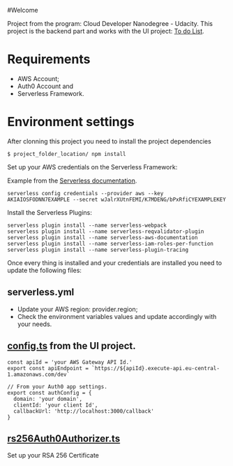 #Welcome

Project from the program: Cloud Developer Nanodegree - Udacity. This project is the backend part and works with the UI project: [To do List](https://github.com/flaviofrancisco/todo-list-ui).

# Requirements

- AWS Account;
- Auth0 Account and
- Serverless Framework.

# Environment settings

After clonning this project you need to install the project dependencies

```
$ project_folder_location/ npm install
```

Set up your AWS credentials on the Serverless Framework:

Example from the [Serverless documentation](https://www.serverless.com/framework/docs/providers/aws/guide/credentials/).

```
serverless config credentials --provider aws --key AKIAIOSFODNN7EXAMPLE --secret wJalrXUtnFEMI/K7MDENG/bPxRfiCYEXAMPLEKEY
```

Install the Serverless Plugins:

```
serverless plugin install --name serverless-webpack
serverless plugin install --name serverless-reqvalidator-plugin
serverless plugin install --name serverless-aws-documentation
serverless plugin install --name serverless-iam-roles-per-function
serverless plugin install --name serverless-plugin-tracing
```

Once every thing is installed and your credentials are installed you need to update the following files:

## serverless.yml

- Update your AWS region: provider.region;
- Check the environment variables values and update accordingly with your needs.

## [config.ts](https://github.com/flaviofrancisco/todo-list-ui/blob/master/src/config.ts) from the UI project.

```
const apiId = 'your AWS Gateway API Id.'
export const apiEndpoint = `https://${apiId}.execute-api.eu-central-1.amazonaws.com/dev`

// From your Auth0 app settings.
export const authConfig = {  
  domain: 'your domain',            
  clientId: 'your client Id',
  callbackUrl: 'http://localhost:3000/callback'
}
```

## [rs256Auth0Authorizer.ts](https://github.com/flaviofrancisco/todo-list-serverless/blob/master/src/auth/lambda/rs256Auth0Authorizer.ts)
Set up your RSA 256 Certificate

